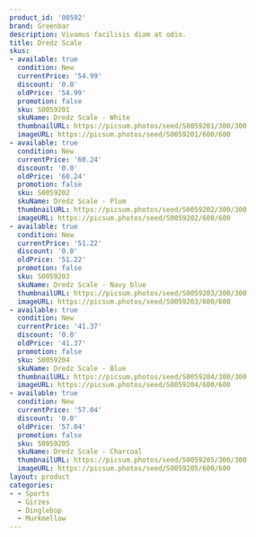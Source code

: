 ```yaml
---
product_id: '00592'
brand: Greenbar
description: Vivamus facilisis diam at odio.
title: Dredz Scale
skus:
- available: true
  condition: New
  currentPrice: '54.99'
  discount: '0.0'
  oldPrice: '54.99'
  promotion: false
  sku: S0059201
  skuName: Dredz Scale - White
  thumbnailURL: https://picsum.photos/seed/S0059201/300/300
  imageURL: https://picsum.photos/seed/S0059201/600/600
- available: true
  condition: New
  currentPrice: '60.24'
  discount: '0.0'
  oldPrice: '60.24'
  promotion: false
  sku: S0059202
  skuName: Dredz Scale - Plum
  thumbnailURL: https://picsum.photos/seed/S0059202/300/300
  imageURL: https://picsum.photos/seed/S0059202/600/600
- available: true
  condition: New
  currentPrice: '51.22'
  discount: '0.0'
  oldPrice: '51.22'
  promotion: false
  sku: S0059203
  skuName: Dredz Scale - Navy blue
  thumbnailURL: https://picsum.photos/seed/S0059203/300/300
  imageURL: https://picsum.photos/seed/S0059203/600/600
- available: true
  condition: New
  currentPrice: '41.37'
  discount: '0.0'
  oldPrice: '41.37'
  promotion: false
  sku: S0059204
  skuName: Dredz Scale - Blue
  thumbnailURL: https://picsum.photos/seed/S0059204/300/300
  imageURL: https://picsum.photos/seed/S0059204/600/600
- available: true
  condition: New
  currentPrice: '57.04'
  discount: '0.0'
  oldPrice: '57.04'
  promotion: false
  sku: S0059205
  skuName: Dredz Scale - Charcoal
  thumbnailURL: https://picsum.photos/seed/S0059205/300/300
  imageURL: https://picsum.photos/seed/S0059205/600/600
layout: product
categories:
- - Sports
  - Girzes
  - Dinglebop
  - Murkmellow
---
```


